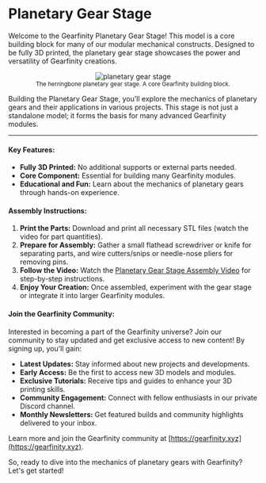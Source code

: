 # Planetary Gear Stage

Welcome to the Gearfinity Planetary Gear Stage! This model is a core building block for many of our modular mechanical constructs. Designed to be fully 3D printed, the planetary gear stage showcases the power and versatility of Gearfinity creations.

<p align="center">
  <img src="https://github.com/gearfinity/gearfinity/assets/139299901/42980850-ee0f-4b2a-a8c5-67bd87bb84fd" alt="planetary gear stage"/>
  <br>
  <sub>The herringbone planetary gear stage. A core Gearfinity building block.</sub>
</p>

Building the Planetary Gear Stage, you'll explore the mechanics of planetary gears and their applications in various projects. This stage is not just a standalone model; it forms the basis for many advanced Gearfinity modules.

---

#### Key Features:
- **Fully 3D Printed:** No additional supports or external parts needed.
- **Core Component:** Essential for building many Gearfinity modules.
- **Educational and Fun:** Learn about the mechanics of planetary gears through hands-on experience.

#### Assembly Instructions:
1. **Print the Parts:** Download and print all necessary STL files (watch the video for part quantities).
2. **Prepare for Assembly:** Gather a small flathead screwdriver or knife for separating parts, and wire cutters/snips or needle-nose pliers for removing pins.
3. **Follow the Video:** Watch the [Planetary Gear Stage Assembly Video](https://www.youtube.com/watch?v=IewrQ3KnOlo) for step-by-step instructions.
4. **Enjoy Your Creation:** Once assembled, experiment with the gear stage or integrate it into larger Gearfinity modules.

#### Join the Gearfinity Community:
Interested in becoming a part of the Gearfinity universe? Join our community to stay updated and get exclusive access to new content! By signing up, you'll gain:

- **Latest Updates:** Stay informed about new projects and developments.
- **Early Access:** Be the first to access new 3D models and modules.
- **Exclusive Tutorials:** Receive tips and guides to enhance your 3D printing skills.
- **Community Engagement:** Connect with fellow enthusiasts in our private Discord channel.
- **Monthly Newsletters:** Get featured builds and community highlights delivered to your inbox.

Learn more and join the Gearfinity community at [https://gearfinity.xyz](https://gearfinity.xyz).

So, ready to dive into the mechanics of planetary gears with Gearfinity? Let's get started!
